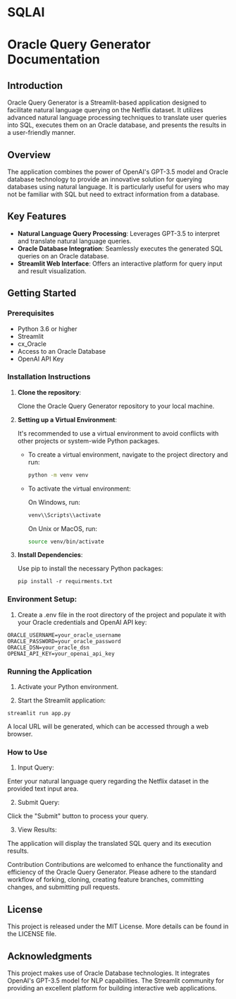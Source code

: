 # SQLAI

# Oracle Query Generator Documentation

## Introduction

Oracle Query Generator is a Streamlit-based application designed to facilitate natural language querying on the Netflix dataset. It utilizes advanced natural language processing techniques to translate user queries into SQL, executes them on an Oracle database, and presents the results in a user-friendly manner.

## Overview

The application combines the power of OpenAI's GPT-3.5 model and Oracle database technology to provide an innovative solution for querying databases using natural language. It is particularly useful for users who may not be familiar with SQL but need to extract information from a database.

## Key Features

- **Natural Language Query Processing**: Leverages GPT-3.5 to interpret and translate natural language queries.
- **Oracle Database Integration**: Seamlessly executes the generated SQL queries on an Oracle database.
- **Streamlit Web Interface**: Offers an interactive platform for query input and result visualization.

## Getting Started

### Prerequisites

- Python 3.6 or higher
- Streamlit
- cx_Oracle
- Access to an Oracle Database
- OpenAI API Key

### Installation Instructions

1. **Clone the repository**:
   
   Clone the Oracle Query Generator repository to your local machine.

2. **Setting up a Virtual Environment**:

   It's recommended to use a virtual environment to avoid conflicts with other projects or system-wide Python packages.

   - To create a virtual environment, navigate to the project directory and run:

     ```bash
     python -m venv venv
     ```

   - To activate the virtual environment:

     On Windows, run:

     ```bash
     venv\\Scripts\\activate
     ```

     On Unix or MacOS, run:

     ```bash
     source venv/bin/activate
     ```

2. **Install Dependencies**:

   Use pip to install the necessary Python packages:

   ```
   pip install -r requirments.txt
    ```

### Environment Setup:

1. Create a .env file in the root directory of the project and populate it with your Oracle credentials and OpenAI API key:


```
ORACLE_USERNAME=your_oracle_username
ORACLE_PASSWORD=your_oracle_password
ORACLE_DSN=your_oracle_dsn
OPENAI_API_KEY=your_openai_api_key
```

### Running the Application
1. Activate your Python environment.

2. Start the Streamlit application:

```
streamlit run app.py

```
A local URL will be generated, which can be accessed through a web browser.

### How to Use

1. Input Query:

Enter your natural language query regarding the Netflix dataset in the provided text input area.

2. Submit Query:

Click the "Submit" button to process your query.

3. View Results:

The application will display the translated SQL query and its execution results.

Contribution
Contributions are welcomed to enhance the functionality and efficiency of the Oracle Query Generator. Please adhere to the standard workflow of forking, cloning, creating feature branches, committing changes, and submitting pull requests.

## License
This project is released under the MIT License. More details can be found in the LICENSE file.

## Acknowledgments
This project makes use of Oracle Database technologies.
It integrates OpenAI's GPT-3.5 model for NLP capabilities.
The Streamlit community for providing an excellent platform for building interactive web applications.